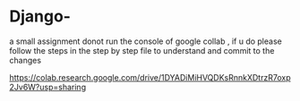 # Django-
a small assignment 
donot run the console of google collab , if u do please follow the steps in the step by step file to understand and commit to the changes 

https://colab.research.google.com/drive/1DYADiMiHVQDKsRnnkXDtrzR7oxp2Jv6W?usp=sharing
